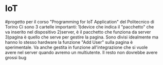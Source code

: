 # IoT
#progetto per il corso "Programming for IoT Application" del Politecnico di Torino
Ci sono 3 cartelle importanti: 
1)device che indica il "pacchetto" che va inserito nel dispositivo
2)server, è il pacchetto che funziona da server
3)pagina è quello che serve per gestire la pagina. Sono divisi idealmente ma hanno lo stesso hardware
  la funzione "Add User" sulla pagina è sperimentale. Va anche gestita in funzione all'integrazione che si vuole avere nel server quando 
  avremo un multiutente. Il resto non dovrebbe avere grossi bug
